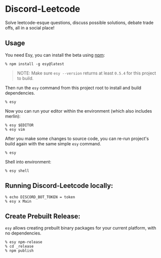 # Discord-Leetcode

Solve leetcode-esque questions, discuss possible solutions, debate trade offs, all in a social place!

## Usage

You need Esy, you can install the beta using [npm](https://npmjs.com):

    % npm install -g esy@latest

> NOTE: Make sure `esy --version` returns at least `0.5.4` for this project to build.

Then run the `esy` command from this project root to install and build dependencies.

    % esy

Now you can run your editor within the environment (which also includes merlin):

    % esy $EDITOR
    % esy vim

After you make some changes to source code, you can re-run project's build
again with the same simple `esy` command.

    % esy

Shell into environment:

    % esy shell

## Running Discord-Leetcode locally:

    % echo DISCORD_BOT_TOKEN = token
    % esy x Main


## Create Prebuilt Release:

`esy` allows creating prebuilt binary packages for your current platform, with
no dependencies.

    % esy npm-release
    % cd _release
    % npm publish